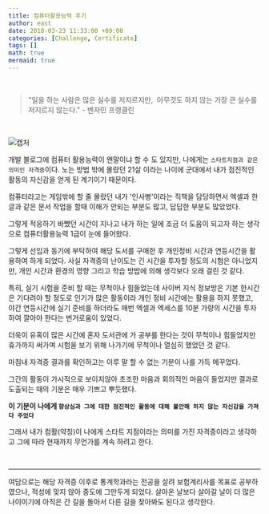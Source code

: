 ```yaml
---
title: 컴퓨터활용능력 후기
author: east
date: 2018-03-23 11:33:00 +09:00
categories: [Challenge, Certificate]
tags: []
math: true
mermaid: true
---
```




<br>

> "일을 하는 사람은 많은 실수를 저지르지만, 
> &nbsp;아무것도 하지 않는 가장 큰 실수를 저지르지 않는다." 
>                                 - 벤자민 프랭클린

<br>


![캡처](https://user-images.githubusercontent.com/77319450/235356757-68390c78-e993-4e75-b60e-3b1c99b49f4a.png)

개발 블로그에 컴퓨터 활용능력이 왠말이냐 할 수 도 있지만, 나에게는 `스타트지점과 같은 의미인 자격증`이다. 노는 방법 밖에 몰랐던 21살 이라는 나이에 군대에서 내가 점진적인 활동의 자신감을 얻게 된 계기이기 때문이다.


컴퓨터라고는 게임밖에 할 줄 몰랐던 내가 '인사병'이라는 직책을 담당하면서 엑셀과 한글과 같은 문서 작업을 할때 이해가 안되는 부분도 많고, 답답한 부분도 많았었다.

그렇게 적응하기 바빴던 시간이 지나고 내가 하는 일에 조금 더 도움이 되고자 하는 생각으로 컴퓨터활용능력 1급이 눈에 들어왔다.

그렇게 선임과 동기에 부탁하여 해당 도서를 구매한 후 개인정비 시간과 연등시간을 활용하여 하게 되었다. 사실 자격증의 난이도는 긴 시간을 투자할 정도의 시험은 아니었지만, 개인 시간과 환경의 영향 그리고 학습 방밥에 의해 생각보다 오래 걸린 것 같다.

특히, 실기 시험을 준비 할 때는 무척이나 힘들었는데 사이버 지식 정보방은 기본 한시간은 기다려야 할 정도로 인기가 많은 활동이라 개인 정비 시간에는 활용을 하지 못했고, 야간 연등시간에 실기 준비를 하더라도 매번 엑셀과 엑세스를 10분 가량의 시간을 투자하여 깔아야 한다는 번거로움이 있었다.

더욱이 유혹이 많은 시간에 혼자 도서관에 가 공부를 한다는 것이 무척이나 힘들었지만 휴가까지 써가며 시험을 보기 위해 나가기에 무척이나 열심히 했었던 것 같다.

마침내 자격증 결과를 확인하고는 이루 말 할 수 없는 기분이 나를 가득 메꾸었다.

그간의 활동이 가시적으로 보이지않아 초조한 마음과 회의적인 마음이 들었지만 결과로 도출되는 때의 기분은 매우 기쁘고 뿌듯했다.

**이 기분이 나에게 `향상심과 그에 대한 점진적인 활동에 대해 불안해 하지 않는 자신감을 가져다 주었다`**

그래서 내가 컴활(약칭)이 나에게 스타트 지점이라는 의미를 가진 자격증이라고 생각하고 그에 따라 현재까지 무언가를 계속 하려고 한다.


<br>

---

여담으로는 해당 자격증 이후로 통계학과라는 전공을 살려 보험계리사를 목표로 공부하였으나, 적성에 맞지 않아 중도에 그만두게 되었다. 살아온 날보다 살아갈 날이 더 많은 나이이기에 아직은 간 길을 돌아서 다른 길을 찾아봐도 된다고 생각한다.
